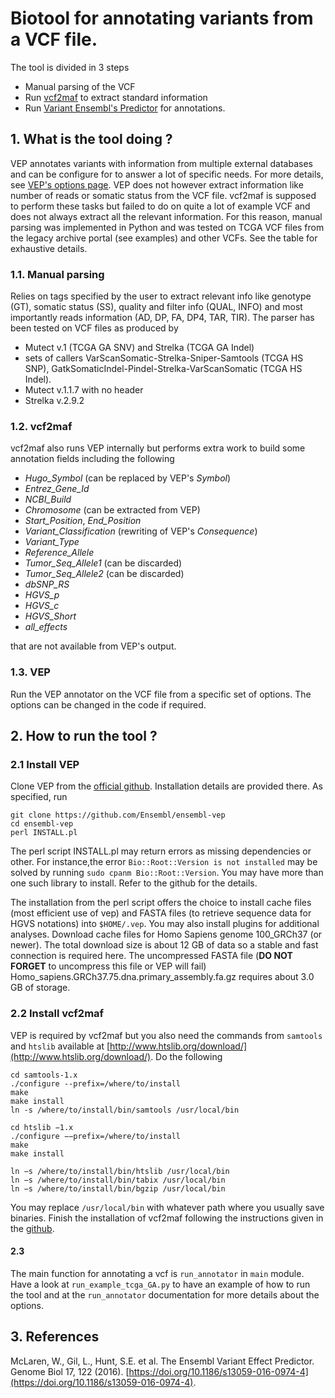 # Biotool for annotating variants from a VCF file.

The tool is divided in 3 steps
- Manual parsing of the VCF
- Run [vcf2maf](https://github.com/mskcc/vcf2maf) to extract standard information 
- Run [Variant Ensembl's Predictor](https://www.ensembl.org/info/docs/tools/vep/index.html) for annotations. 

## 1. What is the tool doing ?

VEP annotates variants with information from multiple external databases and can be configure for to answer a lot of specific needs. For more details,
see [VEP's options page](https://www.ensembl.org/info/docs/tools/vep/script/vep_options.html). VEP does not however extract information like number of reads or somatic status from the VCF file. vcf2maf is supposed to perform these tasks but failed to do on quite a lot of example VCF and does not always extract all the relevant information. For this reason, manual parsing was implemented in Python and was tested on TCGA VCF files from the legacy archive portal (see examples) and other VCFs. See the table for exhaustive details.

### 1.1. Manual parsing

Relies on tags specified by the user to extract relevant info like genotype (GT), somatic status (SS), quality and filter info (QUAL, INFO) and most importantly reads information (AD, DP, FA, DP4, TAR, TIR). The parser has been tested on VCF files as produced by
- Mutect v.1 (TCGA GA SNV) and Strelka (TCGA GA Indel)
- sets of callers VarScanSomatic-Strelka-Sniper-Samtools (TCGA HS SNP), GatkSomaticIndel-Pindel-Strelka-VarScanSomatic (TCGA HS Indel).
- Mutect v.1.1.7 with no header
- Strelka v.2.9.2

### 1.2. vcf2maf

vcf2maf also runs VEP internally but performs extra work to build some annotation fields including the following
- *Hugo_Symbol* (can be replaced by VEP's *Symbol*)
- *Entrez_Gene_Id*
- *NCBI_Build*
- *Chromosome* (can be extracted from VEP)
- *Start_Position*, *End_Position*
- *Variant_Classification* (rewriting of VEP's *Consequence*)
- *Variant_Type*
- *Reference_Allele*
- *Tumor_Seq_Allele1* (can be discarded)
- *Tumor_Seq_Allele2* (can be discarded)
- *dbSNP_RS*
- *HGVS_p*
- *HGVS_c*
- *HGVS_Short*
- *all_effects*

that are not available from VEP's output.

### 1.3. VEP

Run the VEP annotator on the VCF file from a specific set of options. The options can be changed in the code if required.

## 2. How to run the tool ?

### 2.1 Install VEP

Clone VEP from the [official github](https://github.com/Ensembl/ensembl-vep). Installation details are provided there. As specified, run

```
git clone https://github.com/Ensembl/ensembl-vep
cd ensembl-vep
perl INSTALL.pl
```

The perl script INSTALL.pl may return errors as missing dependencies or other. For instance,the error `Bio::Root::Version is not installed` may be solved by running `sudo cpanm Bio::Root::Version`. You may have more than one such library to install. Refer to the github for the details.

The installation from the perl script offers the choice to install cache files (most efficient use of vep) and FASTA files (to retrieve sequence data for HGVS notations) into `$HOME/.vep`. You may also install plugins for additional analyses. Download cache files for Homo Sapiens genome 100_GRCh37 (or newer). The total download size is about 12 GB of data so a stable and fast connection is required here. The uncompressed FASTA file (**DO NOT FORGET** to uncompress this file or VEP will fail) Homo_sapiens.GRCh37.75.dna.primary_assembly.fa.gz requires about 3.0 GB of storage.

### 2.2 Install vcf2maf

VEP is required by vcf2maf but you also need the commands from `samtools` and `htslib` available at [http://www.htslib.org/download/](http://www.htslib.org/download/). Do the following

```
cd samtools-1.x
./configure --prefix=/where/to/install
make
make install
ln -s /where/to/install/bin/samtools /usr/local/bin

cd htslib −1.x
./configure −−prefix=/where/to/install
make
make install

ln −s /where/to/install/bin/htslib /usr/local/bin 
ln −s /where/to/install/bin/tabix /usr/local/bin
ln −s /where/to/install/bin/bgzip /usr/local/bin
```

You may replace `/usr/local/bin` with whatever path where you usually save binaries. Finish the installation of vcf2maf following the instructions given in the [github](https://github.com/mskcc/vcf2maf).

#### 2.3

The main function for annotating a vcf is `run_annotator` in `main` module. Have a look at `run_example_tcga_GA.py` to have an example of how to run the tool and at the `run_annotator` documentation for more details about the options.

## 3. References

McLaren, W., Gil, L., Hunt, S.E. et al. The Ensembl Variant Effect Predictor. Genome Biol 17, 122 (2016). [https://doi.org/10.1186/s13059-016-0974-4](https://doi.org/10.1186/s13059-016-0974-4).

